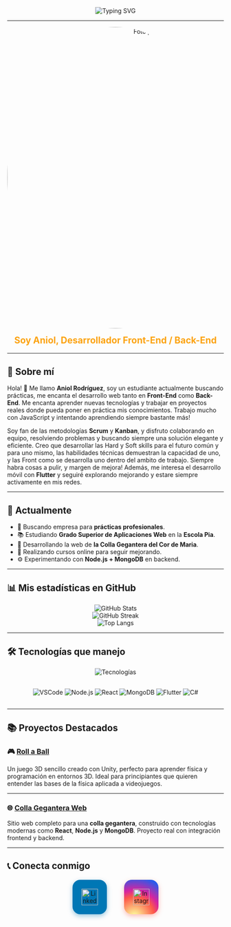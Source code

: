 <div align="center" style="display: flex; align-items: center; justify-content: center; gap: 10px;">
<img src="https://readme-typing-svg.herokuapp.com?font=Fira+Code&size=28&pause=1000&color=FFFFFF&center=true&vCenter=true&width=450&lines=Hola+soy+Aniol!;Desarrollador+Front-End,+Desarrollador+Back-End;Front+for+All,+Back+for+one" alt="Typing SVG" />


</div>

---

<div align="center">
<img src="https://github.com/user-attachments/assets/4077611b-ae76-4680-baea-382f0e2bd1e2" alt="Foto perfil elegante" width="700px" style="border-radius: 50%; display: block; margin: 0 auto;" />
  <h2 style="color: #FCA311; margin-top: 15px;">Soy Aniol, Desarrollador Front-End / Back-End</h2>
</div>

---

## 📖 Sobre mí

Hola! 👋 Me llamo **Aniol Rodríguez**, soy un estudiante actualmente buscando prácticas, me encanta el desarrollo web tanto en **Front-End** como **Back-End**. Me encanta aprender nuevas tecnologías y trabajar en proyectos reales donde pueda poner en práctica mis conocimientos. Trabajo mucho con JavaScript y intentando aprendiendo siempre bastante más!

Soy fan de las metodologías **Scrum** y **Kanban**, y disfruto colaborando en equipo, resolviendo problemas y buscando siempre una solución elegante y eficiente. Creo que desarrollar las Hard y Soft skills para el futuro común y para uno mismo, las habilidades técnicas demuestran la capacidad de uno, y las Front como se desarrolla uno dentro del ambito de trabajo. Siempre habra cosas a pulir, y margen de mejora! Además, me interesa el desarrollo móvil con **Flutter** y seguiré explorando mejorando y estare siempre activamente en mis redes.

---

## 🚀 Actualmente

- 🎯 Buscando empresa para **prácticas profesionales**.
- 📚 Estudiando **Grado Superior de Aplicaciones Web** en la **Escola Pia**.
- 🔧 Desarrollando la web de **la Colla Gegantera del Cor de Maria**.
- 🌱 Realizando cursos online para seguir mejorando.
- ⚙️ Experimentando con **Node.js + MongoDB** en backend.

---

## 📊 Mis estadísticas en GitHub

<div align="center">
  <img src="https://github-readme-stats.vercel.app/api?username=DRAKEFISTFIRE&show_icons=true&theme=radical" alt="GitHub Stats" />
  <br/>
  <img src="https://github-readme-streak-stats.herokuapp.com/?user=DRAKEFISTFIRE&theme=radical" alt="GitHub Streak" />
  <br/>
  <img src="https://github-readme-stats.vercel.app/api/top-langs/?username=DRAKEFISTFIRE&layout=compact&theme=radical" alt="Top Langs" />
</div>

---

## 🛠️ Tecnologías que manejo

<p align="center" style="margin-bottom: 30px;">
  <img src="https://skillicons.dev/icons?i=html,css,js,ts,php,react,nodejs,mongodb,flutter,mysql,csharp,git,github,vscode,linux,windows&perline=9" alt="Tecnologías" />
</p>

<p align="center" style="margin-bottom: 30px;">
  <img src="https://img.shields.io/badge/VSCode-007ACC?style=for-the-badge&logo=visual-studio-code&logoColor=white" alt="VSCode" />
  <img src="https://img.shields.io/badge/Node.js-339933?style=for-the-badge&logo=node.js&logoColor=white" alt="Node.js" />
  <img src="https://img.shields.io/badge/React-61DAFB?style=for-the-badge&logo=react&logoColor=black" alt="React" />
  <img src="https://img.shields.io/badge/MongoDB-47A248?style=for-the-badge&logo=mongodb&logoColor=white" alt="MongoDB" />
  <img src="https://img.shields.io/badge/Flutter-02569B?style=for-the-badge&logo=flutter&logoColor=white" alt="Flutter" />
  <img src="https://img.shields.io/badge/C%23-239120?style=for-the-badge&logo=c-sharp&logoColor=white" alt="C#" />
</p>

---

## 📚 Proyectos Destacados

### 🎮 [Roll a Ball](https://github.com/DRAKEFISTFIRE/Roll-a-Ball)

Un juego 3D sencillo creado con Unity, perfecto para aprender física y programación en entornos 3D. Ideal para principiantes que quieren entender las bases de la física aplicada a videojuegos.

---

### 🌐 [Colla Gegantera Web](https://github.com/DRAKEFISTFIRE/Colla-gegantera-web-project)

Sitio web completo para una **colla gegantera**, construido con tecnologías modernas como **React**, **Node.js** y **MongoDB**. Proyecto real con integración frontend y backend.

---

## 📞 Conecta conmigo

<div align="center" style="display: flex; justify-content: center; gap: 40px; margin-top: 20px;">

  <a href="https://www.linkedin.com/in/aniol-rodriguez-530514295/" target="_blank" rel="noopener noreferrer" style="text-decoration: none;">
    <div style="
      width: 80px;
      height: 80px;
      background-color: #0077B5;
      border-radius: 18px;
      box-shadow: 0 4px 12px rgb(0 119 181 / 0.4);
      display: flex;
      align-items: center;
      justify-content: center;
      transition: transform 0.3s ease, box-shadow 0.3s ease;
      cursor: pointer;
    "
    onmouseover="this.style.transform='scale(1.1)'; this.style.boxShadow='0 8px 24px rgb(0 119 181 / 0.6)';"
    onmouseout="this.style.transform='scale(1)'; this.style.boxShadow='0 4px 12px rgb(0 119 181 / 0.4)';"
    >
      <img src="https://raw.githubusercontent.com/rahulbanerjee26/githubAboutMeGenerator/main/icons/linked-in-alt.svg" width="38" alt="LinkedIn" />
    </div>
  </a>

  <a href="https://www.instagram.com/aniolrodriguez_2005/" target="_blank" rel="noopener noreferrer" style="text-decoration: none;">
    <div style="
      width: 80px;
      height: 80px;
      background: radial-gradient(circle at 30% 107%, #fdf497 0%, #fdf497 5%, #fd5949 45%, #d6249f 60%, #285AEB 90%);
      border-radius: 18px;
      box-shadow: 0 4px 12px rgb(253 89 73 / 0.4);
      display: flex;
      align-items: center;
      justify-content: center;
      transition: transform 0.3s ease, box-shadow 0.3s ease;
      cursor: pointer;
    "
    onmouseover="this.style.transform='scale(1.1)'; this.style.boxShadow='0 8px 24px rgb(253 89 73 / 0.6)';"
    onmouseout="this.style.transform='scale(1)'; this.style.boxShadow='0 4px 12px rgb(253 89 73 / 0.4)';"
    >
      <img src="https://raw.githubusercontent.com/rahulbanerjee26/githubAboutMeGenerator/main/icons/instagram.svg" width="38" alt="Instagram" />
    </div>
  </a>

</div>

